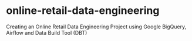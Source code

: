 # online-retail-data-engineering
Creating an Online Retail Data Engineering Project using Google BigQuery, Airflow and Data Build Tool (DBT)
